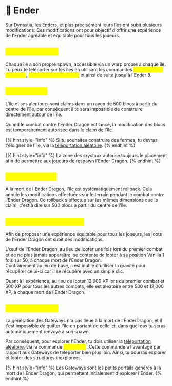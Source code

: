 # 🌌 Ender

Sur Dynastia, les Enders, et plus précisément leurs îles ont subit plusieurs modifications. Ces modifications ont pour objectif d'offrir une expérience de l'Ender agréable et équitable pour tous les joueurs.

## <mark style="color:yellow;">Warps et spawn</mark>

Chaque île a son propre spawn, accessible via un warp propre à chaque île. Tu peux te téléporter sur les îles en utilisant les commandes <mark style="color:yellow;">`/warp Île de L'Ender 1`</mark>, <mark style="color:yellow;">`/warp Île de L'Ender 2`</mark> et ainsi de suite jusqu'à l'Ender 8.

## <mark style="color:yellow;">Claim de l'île</mark> <a href="#claim" id="claim"></a>

L'île et ses alentours sont claims dans un rayon de 500 blocs à partir du centre de l'île, par conséquent il te sera impossible de construire directement autour de l'île.

Quand le combat contre l'Ender Dragon est lancé, la modification des blocs est temporairement autorisée dans le claim de l'île.

{% hint style="info" %}
Si tu souhaites construire des fermes, tu devras t'éloigner de l'île, via la [téléportation aléatoire](rtp.md#ender).
{% endhint %}

{% hint style="info" %}
La zone des crystaux autorise toujours le placement afin de permettre aux joueurs de respawn l'Ender Dragon.&#x20;
{% endhint %}

## <mark style="color:yellow;">Rollback de l'île</mark> <a href="#rollback" id="rollback"></a>

À la mort de l'Ender Dragon, l'île est systématiquement rollback. Cela annule les modifications effectuées sur le terrain pendant le combat contre l'Ender Dragon. Ce rollback s'effectue sur les mêmes dimensions que le claim, c'est à dire sur 500 blocs à partir du centre de l'île.&#x20;

## <mark style="color:yellow;">Loots de l'Ender Dragon</mark> <a href="#loots" id="loots"></a>

Afin de proposer une expérience équitable pour tous les joueurs, les loots de l'Ender Dragon ont subit des modifications.

L'œuf de l'Ender Dragon, au lieu de looter une fois lors du premier combat et de ne plus jamais apparaître, se contente de looter à sa position Vanilla 1 fois sur 50, à chaque mort de l'Ender Dragon. \
Contrairement au jeu de base, il est inutile d'utiliser la gravité pour récupérer celui-ci car il se récupère avec un simple clic.

Quant à l'expérience, au lieu de looter 12,000 XP lors du premier combat et 500 XP pour tous les autres combats, elle est aléatoire entre 500 et 12,000 XP, à chaque mort de l'Ender Dragon.&#x20;

## <mark style="color:yellow;">Explorer l'Ender</mark> <a href="#exploration" id="exploration"></a>

La génération des Gateways n'a pas lieue à la mort de l'EnderDragon, et il t'est impossible de quitter l'île en partant de celle-ci, dans quel cas tu seras automatiquement renvoyé à son spawn.

Par conséquent, pour explorer l'Ender, tu dois utiliser la [téléportation aléatoire](rtp.md), via la commande <mark style="color:yellow;">`/rtp ender`</mark>. Cette commande a l'avantage par rapport aux Gateways de téléporter bien plus loin. Ainsi, tu pourras explorer et looter des structures inexplorées.

{% hint style="info" %}
Les Gateways sont les petits portails générés à la mort de l'Ender Dragon, qui permettent initialement d'explorer l'Ender.
{% endhint %}
